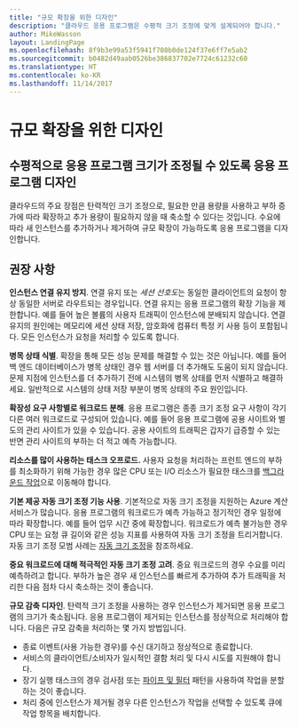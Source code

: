 ```yaml
---
title: "규모 확장을 위한 디자인"
description: "클라우드 응용 프로그램은 수평적 크기 조정에 맞게 설계되어야 합니다."
author: MikeWasson
layout: LandingPage
ms.openlocfilehash: 8f9b3e99a53f5941f708b0de124f37e6ff7e5ab2
ms.sourcegitcommit: b0482d49aab0526be386837702e7724c61232c60
ms.translationtype: HT
ms.contentlocale: ko-KR
ms.lasthandoff: 11/14/2017
---
```

# <a name="design-to-scale-out"></a>규모 확장을 위한 디자인

## <a name="design-your-application-so-that-it-can-scale-horizontally"></a>수평적으로 응용 프로그램 크기가 조정될 수 있도록 응용 프로그램 디자인

클라우드의 주요 장점은 탄력적인 크기 조정으로, 필요한 만큼 용량을 사용하고 부하 증가에 따라 확장하고 추가 용량이 필요하지 않을 때 축소할 수 있다는 것입니다. 수요에 따라 새 인스턴스를 추가하거나 제거하여 규모 확장이 가능하도록 응용 프로그램을 디자인합니다.

## <a name="recommendations"></a>권장 사항

**인스턴스 연결 유지 방지**. 연결 유지 또는 *세션 선호도*는 동일한 클라이언트의 요청이 항상 동일한 서버로 라우트되는 경우입니다. 연결 유지는 응용 프로그램의 확장 기능을 제한합니다. 예를 들어 높은 볼륨의 사용자 트래픽이 인스턴스에 분배되지 않습니다. 연결 유지의 원인에는 메모리에 세션 상태 저장, 암호화에 컴퓨터 특정 키 사용 등이 포함됩니다. 모든 인스턴스가 요청을 처리할 수 있도록 합니다. 

**병목 상태 식별**. 확장을 통해 모든 성능 문제를 해결할 수 있는 것은 아닙니다. 예를 들어 백 엔드 데이터베이스가 병목 상태인 경우 웹 서버를 더 추가해도 도움이 되지 않습니다. 문제 지점에 인스턴스를 더 추가하기 전에 시스템의 병목 상태를 먼저 식별하고 해결하세요. 일반적으로 시스템의 상태 저장 부분이 병목 상태의 주요 원인입니다. 

**확장성 요구 사항별로 워크로드 분해**.  응용 프로그램은 종종 크기 조정 요구 사항이 각기 다른 여러 워크로드로 구성되어 있습니다. 예를 들어 응용 프로그램에 공용 사이트와 별도의 관리 사이트가 있을 수 있습니다. 공용 사이트의 트래픽은 갑자기 급증할 수 있는 반면 관리 사이트의 부하는 더 적고 예측 가능합니다. 

**리소스를 많이 사용하는 태스크 오프로드.** 사용자 요청을 처리하는 프런트 엔드의 부하를 최소화하기 위해 가능한 경우 많은 CPU 또는 I/O 리소스가 필요한 태스크를 [백그라운드 작업][background-jobs]으로 이동해야 합니다.

**기본 제공 자동 크기 조정 기능 사용**. 기본적으로 자동 크기 조정을 지원하는 Azure 계산 서비스가 많습니다. 응용 프로그램의 워크로드가 예측 가능하고 정기적인 경우 일정에 따라 확장합니다. 예를 들어 업무 시간 중에 확장합니다. 워크로드가 예측 불가능한 경우 CPU 또는 요청 큐 길이와 같은 성능 지표를 사용하여 자동 크기 조정을 트리거합니다. 자동 크기 조정 모범 사례는 [자동 크기 조정][autoscaling]을 참조하세요.

**중요 워크로드에 대해 적극적인 자동 크기 조정 고려**. 중요 워크로드의 경우 수요를 미리 예측하려고 합니다. 부하가 높은 경우 새 인스턴스를 빠르게 추가하여 추가 트래픽을 처리한 다음 점차 다시 축소하는 것이 좋습니다.

**규모 감축 디자인**.  탄력적 크기 조정을 사용하는 경우 인스턴스가 제거되면 응용 프로그램의 크기가 축소됩니다. 응용 프로그램이 제거되는 인스턴스를 정상적으로 처리해야 합니다. 다음은 규모 감축을 처리하는 몇 가지 방법입니다.

- 종료 이벤트(사용 가능한 경우)를 수신 대기하고 정상적으로 종료합니다. 
- 서비스의 클라이언트/소비자가 일시적인 결함 처리 및 다시 시도를 지원해야 합니다. 
- 장기 실행 태스크의 경우 검사점 또는 [파이프 및 필터][pipes-filters-pattern] 패턴을 사용하여 작업을 분할하는 것이 좋습니다. 
- 처리 중에 인스턴스가 제거될 경우 다른 인스턴스가 작업을 선택할 수 있도록 큐에 작업 항목을 배치합니다. 


<!-- links -->

[autoscaling]: ../../best-practices/auto-scaling.md
[background-jobs]: ../../best-practices/background-jobs.md
[pipes-filters-pattern]: ../../patterns/pipes-and-filters.md
